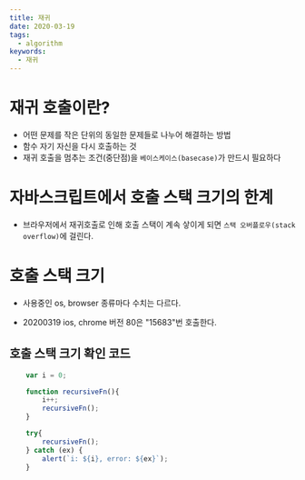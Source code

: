 ```yaml
---
title: 재귀
date: 2020-03-19
tags:
  - algorithm
keywords:
  - 재귀
---
```


# 재귀 호출이란? 
* 어떤 문제를 작은 단위의 동일한 문제들로 나누어 해결하는 방법
* 함수 자기 자신을 다시 호출하는 것
* 재귀 호출을 멈추는 조건(중단점)을 `베이스케이스(basecase)`가 만드시 필요하다

# 자바스크립트에서 호출 스택 크기의 한계
* 브라우저에서 재귀호출로 인해 호출 스택이 계속 샇이게 되면 `스택 오버플로우(stack overflow)`에 걸린다. 

# 호출 스택 크기
* 사용중인 os, browser 종류마다 수치는 다르다.

* 20200319 ios, chrome 버전 80은 "15683"번 호출한다.


## 호출 스택 크기 확인 코드
```js
    var i = 0;

    function recursiveFn(){
        i++;
        recursiveFn();
    }

    try{
        recursiveFn();
    } catch (ex) {
        alert(`i: ${i}, error: ${ex}`);
    }

```